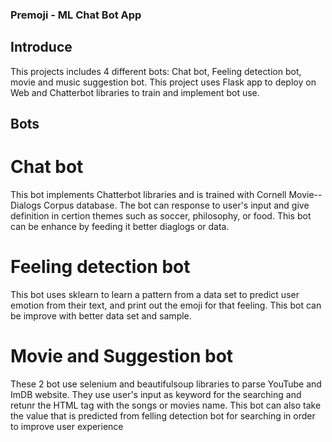 ### Premoji - ML Chat Bot App

## Introduce
This projects includes 4 different bots: Chat bot, Feeling detection bot, movie and music suggestion bot. This project uses Flask app to deploy on Web and Chatterbot libraries to train and implement bot use.

## Bots
# Chat bot
This bot implements Chatterbot libraries and is trained with Cornell Movie--Dialogs Corpus database. The bot can response to user's input and give definition in certion themes such as soccer, philosophy, or food. This bot can be enhance by feeding it better diaglogs or data.

# Feeling detection bot
This bot uses sklearn to learn a pattern from a data set to predict user emotion from their text, and print out the emoji for that feeling. This bot can be improve with better data set and sample.

# Movie and Suggestion bot
These 2 bot use selenium and beautifulsoup libraries to parse YouTube and ImDB website. They use user's input as keyword for the searching and retunr the HTML tag with the songs or movies name. This bot can also take the value that is predicted from felling detection bot for searching in order to improve user experience
